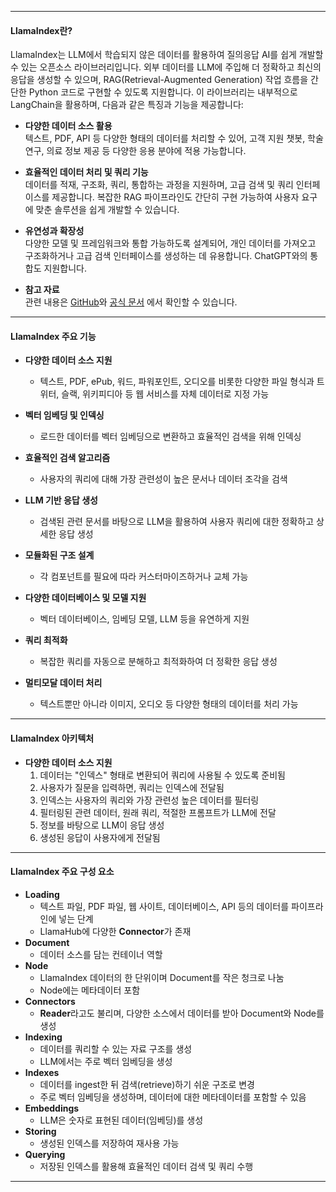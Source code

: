 
---
#### LlamaIndex란?
LlamaIndex는 LLM에서 학습되지 않은 데이터를 활용하여 질의응답 AI를 쉽게 개발할 수 있는 오픈소스 라이브러리입니다. 외부 데이터를 LLM에 주입해 더 정확하고 최신의 응답을 생성할 수 있으며, RAG(Retrieval-Augmented Generation) 작업 흐름을 간단한 Python 코드로 구현할 수 있도록 지원합니다. 이 라이브러리는 내부적으로 LangChain을 활용하며, 다음과 같은 특징과 기능을 제공합니다:

- **다양한 데이터 소스 활용**  
    텍스트, PDF, API 등 다양한 형태의 데이터를 처리할 수 있어, 고객 지원 챗봇, 학술 연구, 의료 정보 제공 등 다양한 응용 분야에 적용 가능합니다.
    
- **효율적인 데이터 처리 및 쿼리 기능**  
    데이터를 적재, 구조화, 쿼리, 통합하는 과정을 지원하며, 고급 검색 및 쿼리 인터페이스를 제공합니다. 복잡한 RAG 파이프라인도 간단히 구현 가능하여 사용자 요구에 맞춘 솔루션을 쉽게 개발할 수 있습니다.
    
- **유연성과 확장성**  
    다양한 모델 및 프레임워크와 통합 가능하도록 설계되어, 개인 데이터를 가져오고 구조화하거나 고급 검색 인터페이스를 생성하는 데 유용합니다. ChatGPT와의 통합도 지원합니다.
    
- **참고 자료**  
    관련 내용은 [GitHub](https://github.com/run-llama/llama_index)와 [공식 문서](https://docs.llamaindex.ai/en/stable/examples/data_connectors/simple_directory_reader//) 에서 확인할 수 있습니다.
---
#### LlamaIndex 주요 기능

- **다양한 데이터 소스 지원**
    - 텍스트, PDF, ePub, 워드, 파워포인트, 오디오를 비롯한 다양한 파일 형식과 트위터, 슬랙, 위키피디아 등 웹 서비스를 자체 데이터로 지정 가능
    
- **벡터 임베딩 및 인덱싱**
    - 로드한 데이터를 벡터 임베딩으로 변환하고 효율적인 검색을 위해 인덱싱
    
- **효율적인 검색 알고리즘**
    - 사용자의 쿼리에 대해 가장 관련성이 높은 문서나 데이터 조각을 검색
    
- **LLM 기반 응답 생성**
    - 검색된 관련 문서를 바탕으로 LLM을 활용하여 사용자 쿼리에 대한 정확하고 상세한 응답 생성
    
- **모듈화된 구조 설계**
    - 각 컴포넌트를 필요에 따라 커스터마이즈하거나 교체 가능
    
- **다양한 데이터베이스 및 모델 지원**
    - 벡터 데이터베이스, 임베딩 모델, LLM 등을 유연하게 지원
    
- **쿼리 최적화**
    - 복잡한 쿼리를 자동으로 분해하고 최적화하여 더 정확한 응답 생성
    
- **멀티모달 데이터 처리**
    - 텍스트뿐만 아니라 이미지, 오디오 등 다양한 형태의 데이터를 처리 가능

---
#### LlamaIndex 아키텍처

- **다양한 데이터 소스 지원**
    1. 데이터는 "인덱스" 형태로 변환되어 쿼리에 사용될 수 있도록 준비됨
    2. 사용자가 질문을 입력하면, 쿼리는 인덱스에 전달됨
    3. 인덱스는 사용자의 쿼리와 가장 관련성 높은 데이터를 필터링
    4. 필터링된 관련 데이터, 원래 쿼리, 적절한 프롬프트가 LLM에 전달
    5. 정보를 바탕으로 LLM이 응답 생성
    6. 생성된 응답이 사용자에게 전달됨

---

#### LlamaIndex 주요 구성 요소

- **Loading**
    - 텍스트 파일, PDF 파일, 웹 사이트, 데이터베이스, API 등의 데이터를 파이프라인에 넣는 단계
    - LlamaHub에 다양한 **Connector**가 존재
- **Document**
    - 데이터 소스를 담는 컨테이너 역할
- **Node**
    - LlamaIndex 데이터의 한 단위이며 Document를 작은 청크로 나눔
    - Node에는 메타데이터 포함
- **Connectors**
    - **Reader**라고도 불리며, 다양한 소스에서 데이터를 받아 Document와 Node를 생성
- **Indexing**
    - 데이터를 쿼리할 수 있는 자료 구조를 생성
    - LLM에서는 주로 벡터 임베딩을 생성
- **Indexes**
    - 데이터를 ingest한 뒤 검색(retrieve)하기 쉬운 구조로 변경
    - 주로 벡터 임베딩을 생성하며, 데이터에 대한 메타데이터를 포함할 수 있음
- **Embeddings**
    - LLM은 숫자로 표현된 데이터(임베딩)를 생성
- **Storing**
    - 생성된 인덱스를 저장하여 재사용 가능
- **Querying**
    - 저장된 인덱스를 활용해 효율적인 데이터 검색 및 쿼리 수행
---
